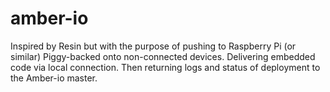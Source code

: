 # amber-io

Inspired by Resin but with the purpose of pushing to Raspberry Pi (or similar) Piggy-backed onto non-connected devices.  Delivering embedded code via local connection.  Then returning logs and status of deployment to the Amber-io master.
